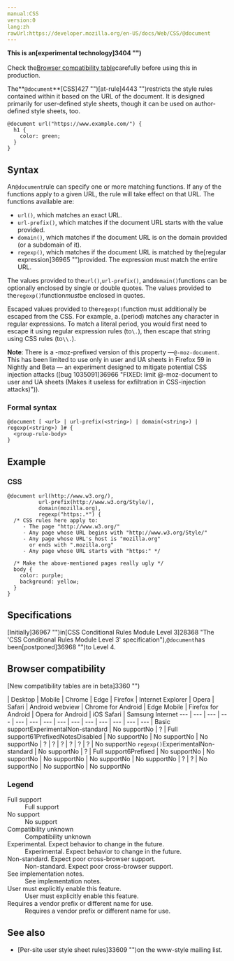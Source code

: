 ```yaml
---
manual:CSS
version:0
lang:zh
rawUrl:https://developer.mozilla.org/en-US/docs/Web/CSS/@document
---
```






**This is an[experimental technology]3404 "")**<br></br>Check the[Browser compatibility table](%33623#Browser_compatibility "")carefully before using this in production.





The**`@document`**[CSS]427 "")[at-rule]4443 "")restricts the style rules contained within it based on the URL of the document. It is designed primarily for user-defined style sheets, though it can be used on author-defined style sheets, too.


```
@document url("https://www.example.com/") {
  h1 {
    color: green;
  }
}
```


## Syntax<a name="Syntax"></a>


An`@document`rule can specify one or more matching functions. If any of the functions apply to a given URL, the rule will take effect on that URL. The functions available are:


* `url()`, which matches an exact URL.
* `url-prefix()`, which matches if the document URL starts with the value provided.
* `domain()`, which matches if the document URL is on the domain provided (or a subdomain of it).
* `regexp()`, which matches if the document URL is matched by the[regular expression]36965 "")provided. The expression must match the entire URL.


The values provided to the`url()`,`url-prefix()`, and`domain()`functions can be optionally enclosed by single or double quotes. The values provided to the`regexp()`function*must*be enclosed in quotes.



Escaped values provided to the`regexp()`function must additionally be escaped from the CSS. For example, a`.`(period) matches any character in regular expressions. To match a literal period, you would first need to escape it using regular expression rules (to`\.`), then escape that string using CSS rules (to`\\.`).



**Note**: There is a -moz-prefixed version of this property —`@-moz-document`. This has been limited to use only in user and UA sheets in Firefox 59 in Nightly and Beta — an experiment designed to mitigate potential CSS injection attacks ([bug 1035091]36966 "FIXED: limit @-moz-document to user and UA sheets (Makes it useless for exfiltration in CSS-injection attacks)")).



### Formal syntax<a name="Formal_syntax"></a>

```
@document [ <url> | url-prefix(<string>) | domain(<string>) | regexp(<string>) ]# {
  <group-rule-body>
}
```

## Example<a name="Example"></a>

### CSS<a name="CSS"></a>

```
@document url(http://www.w3.org/),
          url-prefix(http://www.w3.org/Style/),
          domain(mozilla.org),
          regexp("https:.*") {
  /* CSS rules here apply to:
     - The page "http://www.w3.org/"
     - Any page whose URL begins with "http://www.w3.org/Style/"
     - Any page whose URL's host is "mozilla.org"
       or ends with ".mozilla.org"
     - Any page whose URL starts with "https:" */

  /* Make the above-mentioned pages really ugly */
  body {
    color: purple;
    background: yellow;
  }
}
```

## Specifications<a name="Specifications"></a>


[Initially]36967 "")in[CSS Conditional Rules Module Level 3]28368 "The 'CSS Conditional Rules Module Level 3' specification"),`@document`has been[postponed]36968 "")to Level 4.


## Browser compatibility<a name="Browser_compatibility"></a>
[New compatibility tables are in beta<i></i>]3360 "")

 | <abbr>Desktop<i></i></abbr> | <abbr>Mobile<i></i></abbr> 
 | <abbr>Chrome<i></i></abbr> | <abbr>Edge<i></i></abbr> | <abbr>Firefox<i></i></abbr> | <abbr>Internet Explorer<i></i></abbr> | <abbr>Opera<i></i></abbr> | <abbr>Safari<i></i></abbr> | <abbr>Android webview<i></i></abbr> | <abbr>Chrome for Android<i></i></abbr> | <abbr>Edge Mobile<i></i></abbr> | <abbr>Firefox for Android<i></i></abbr> | <abbr>Opera for Android<i></i></abbr> | <abbr>iOS Safari<i></i></abbr> | <abbr>Samsung Internet<i></i></abbr> 
 ---  |  ---  |  ---  |  ---  |  ---  |  ---  |  ---  |  ---  |  ---  |  ---  |  ---  |  ---  |  ---  |  ---  | 
Basic support<abbr>Experimental<i></i></abbr><abbr>Non-standard<i></i></abbr> | <abbr>No support</abbr>No | <abbr>?</abbr> | <abbr>Full support</abbr>61<abbr>Prefixed<i></i></abbr><abbr>Notes<i></i></abbr><abbr>Disabled<i></i></abbr> | <abbr>No support</abbr>No | <abbr>No support</abbr>No | <abbr>No support</abbr>No | <abbr>?</abbr> | <abbr>?</abbr> | <abbr>?</abbr> | <abbr>?</abbr> | <abbr>?</abbr> | <abbr>?</abbr> | <abbr>No support</abbr>No 
`regexp()`<abbr>Experimental<i></i></abbr><abbr>Non-standard<i></i></abbr> | <abbr>No support</abbr>No | <abbr>?</abbr> | <abbr>Full support</abbr>6<abbr>Prefixed<i></i></abbr> | <abbr>No support</abbr>No | <abbr>No support</abbr>No | <abbr>No support</abbr>No | <abbr>No support</abbr>No | <abbr>No support</abbr>No | <abbr>?</abbr> | <abbr>?</abbr> | <abbr>No support</abbr>No | <abbr>No support</abbr>No | <abbr>No support</abbr>No 


### Legend<a name="Legend"></a>
<dl><dt id=''><abbr>Full support</abbr></dt><dd>Full support</dd><dt id=''><abbr>No support</abbr></dt><dd>No support</dd><dt id=''><abbr>Compatibility unknown</abbr></dt><dd>Compatibility unknown</dd><dt id=''><abbr>Experimental. Expect behavior to change in the future.<i></i></abbr></dt><dd>Experimental. Expect behavior to change in the future.</dd><dt id=''><abbr>Non-standard. Expect poor cross-browser support.<i></i></abbr></dt><dd>Non-standard. Expect poor cross-browser support.</dd><dt id=''><abbr>See implementation notes.<i></i></abbr></dt><dd>See implementation notes.</dd><dt id=''><abbr>User must explicitly enable this feature.<i></i></abbr></dt><dd>User must explicitly enable this feature.</dd><dt id=''><abbr>Requires a vendor prefix or different name for use.<i></i></abbr></dt><dd>Requires a vendor prefix or different name for use.</dd></dl>

## See also<a name="See_also"></a>

* [Per-site user style sheet rules]33609 "")on the www-style mailing list.



